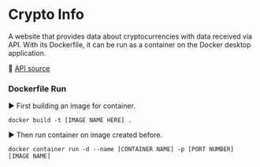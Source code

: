 # Crypto Info

A website that provides data about cryptocurrencies with data received via API. 
With its Dockerfile, it can be run as a container on the Docker desktop application.

📌 [API source](https://www.coingecko.com/en/api "API source")


### Dockerfile Run

▶️ First building an image for container.

``docker build -t [IMAGE NAME HERE] .``

▶️ Then run container on image created before.

`docker container run -d --name [CONTAINER NAME] -p [PORT NUMBER] [IMAGE NAME]`

